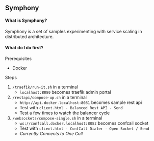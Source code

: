Symphony
--------

#### What is Symphony?

Symphony is a set of samples experimenting with service scaling in distributed architecture.

#### What do I do first?

Prerequisites

-  Docker

Steps

1. `/traefik/run-it.sh` in a terminal
   - `localhost:8080` becomes traefik admin portal
2. `/restapi/compose-up.sh` in a terminal
   - `http://api.docker.localhost:8081` becomes sample rest api
   - Test with `client.html - Balanced Rest API - Send`
   - Test a few times to watch the balancer cycle
3. `/websockets/compose-single.sh` in a terminal
   - `ws://confcall.docker.localhost:8082` becomes confcall socket
   - Test with `client.html - ConfCall Dialer - Open Socket / Send`
   - *Currently Connects to One Call*
